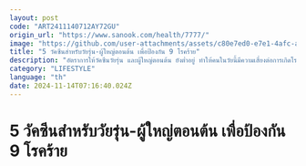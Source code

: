 ```yaml
---
layout: post
code: "ART2411140712AY72GU"
origin_url: "https://www.sanook.com/health/7777/"
image: "https://github.com/user-attachments/assets/c80e7ed0-e7e1-4afc-ada8-f0e85e3e897a"
title: "5 วัคซีนสำหรับวัยรุ่น-ผู้ใหญ่ตอนต้น เพื่อป้องกัน 9 โรคร้าย"
description: "อัตราการให้วัคซีนวัยรุ่น และผู้ใหญ่ตอนต้น ยังต่ำอยู่ ทำให้คนในวัยนี้มีความเสี่ยงต่อการเกิดโรคบางชนิดมากขึ้น"
category: "LIFESTYLE"
language: "th"
date: 2024-11-14T07:16:40.024Z
---
```


# 5 วัคซีนสำหรับวัยรุ่น-ผู้ใหญ่ตอนต้น เพื่อป้องกัน 9 โรคร้าย